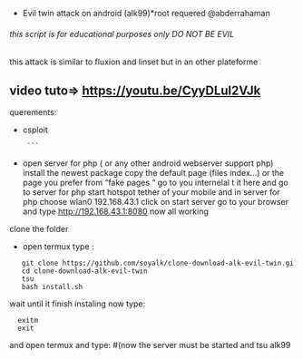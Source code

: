 ﻿   - Evil twin attack on android (alk99)*root requered
@abderrahaman 


###### this script is for educational purposes only DO NOT BE EVIL
this attack is similar to fluxion and linset but in an other plateforme



## video tuto=> https://youtu.be/CyyDLul2VJk




querements:
- csploit




        
       ```
- open server for php ( or any other android webserver support php)
 install the newest package
  copy the default page (files index...) or the page you prefer from “fake pages “ go to you internelal t it here and go to server for php start hotspot tether of your mobile and in server for php choose wlan0  192.168.43.1 click on start server 
go to your browser and type http://192.168.43.1:8080
now all working

clone the folder
- open termux  type :  
```
   git clone https://github.com/soyalk/clone-download-alk-evil-twin.gi
   cd clone-download-alk-evil-twin
   tsu
   bash install.sh
```

wait until it finish instaling
now type:
```
  exitm
  exit
```
and open termux and type:   #(now the server must be started and 
  tsu
  alk99 
```   
